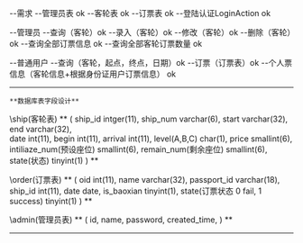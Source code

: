 --需求
	--管理员表 ok
	--客轮表 ok
	--订票表 ok
	--登陆认证LoginAction ok
	
--管理员
	--查询（客轮）ok
	--录入（客轮）ok
	--修改（客轮）ok
	--删除（客轮）ok
	--查询全部订票信息 ok
	--查询全部客轮订票数量 ok

--普通用户
	--查询（客轮，起点，终点，日期）ok
	--订票（订票表）ok
	--个人票信息（客轮信息+根据身份证用户订票信息） ok

--------------------
	**数据库表字段设计**

\\ship(客轮表)
**
	(
		ship_id 	intger(11),
		ship_num	varchar(6),
		start		varchar(32),
		end			varchar(32),	
		date		int(11),
		begin		int(11),
		arrival		int(11),
		level(A,B,C)			char(1),
		price					smallint(6),
		intiliaze_num(预设座位)	smallint(6),
		remain_num(剩余座位)	smallint(6),
		state(状态) tinyint(1)
	)
**

\\order(订票表)
**
	(
		oid 		int(11),
		name 		varchar(32),
		passport_id varchar(18),
		ship_id		int(11),
		date		date,
		is_baoxian	tinyint(1),
		state(订票状态 0 fail, 1 success) tinyint(1)
	)
**

\\admin(管理员表)
**
	(
		id,
		name,
		password,
		created_time,
	)
**

--------------------